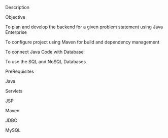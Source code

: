 Description

Objective

To plan and develop the backend for a given problem statement using Java Enterprise

To configure project using Maven for build and dependency management

To connect Java Code with Database 

To use the SQL and NoSQL Databases

 

PreRequisites

Java

Servlets

JSP

Maven

JDBC

MySQL

 
